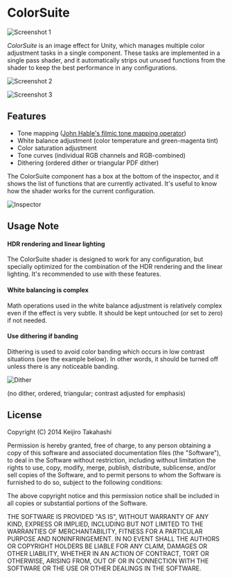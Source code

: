 ColorSuite
==========

![Screenshot 1][Screen1]

*ColorSuite* is an image effect for Unity, which manages multiple color
adjustment tasks in a single component. These tasks are implemented in a single
pass shader, and it automatically strips out unused functions from the shader to
keep the best performance in any configurations.

![Screenshot 2][Screen2]

![Screenshot 3][Screen3]

Features
--------

- Tone mapping ([John Hable's filmic tone mapping operator][Hable])
- White balance adjustment (color temperature and green-magenta tint)
- Color saturation adjustment
- Tone curves (individual RGB channels and RGB-combined)
- Dithering (ordered dither or triangular PDF dither)

The ColorSuite component has a box at the bottom of the inspector, and it shows
the list of functions that are currently activated. It's useful to know how the
shader works for the current configuration.

![Inspector][Inspector]

Usage Note
----------

#### HDR rendering and linear lighting

The ColorSuite shader is designed to work for any configuration, but specially
optimized for the combination of the HDR rendering and the linear lighting.
It's recommended to use with these features.

#### White balancing is complex

Math operations used in the white balance adjustment is relatively complex
even if the effect is very subtle. It should be kept untouched (or set to
zero) if not needed.

#### Use dithering if banding

Dithering is used to avoid color banding which occurs in low contrast situations
(see the example below). In other words, it should be turned off unless there is
any noticeable banding.

![Dither][Dither]

(no dither, ordered, triangular; contrast adjusted for emphasis)

License
-------

Copyright (C) 2014 Keijiro Takahashi

Permission is hereby granted, free of charge, to any person obtaining a copy of
this software and associated documentation files (the "Software"), to deal in
the Software without restriction, including without limitation the rights to
use, copy, modify, merge, publish, distribute, sublicense, and/or sell copies of
the Software, and to permit persons to whom the Software is furnished to do so,
subject to the following conditions:

The above copyright notice and this permission notice shall be included in all
copies or substantial portions of the Software.

THE SOFTWARE IS PROVIDED "AS IS", WITHOUT WARRANTY OF ANY KIND, EXPRESS OR
IMPLIED, INCLUDING BUT NOT LIMITED TO THE WARRANTIES OF MERCHANTABILITY, FITNESS
FOR A PARTICULAR PURPOSE AND NONINFRINGEMENT. IN NO EVENT SHALL THE AUTHORS OR
COPYRIGHT HOLDERS BE LIABLE FOR ANY CLAIM, DAMAGES OR OTHER LIABILITY, WHETHER
IN AN ACTION OF CONTRACT, TORT OR OTHERWISE, ARISING FROM, OUT OF OR IN
CONNECTION WITH THE SOFTWARE OR THE USE OR OTHER DEALINGS IN THE SOFTWARE.

[Hable]: http://filmicgames.com/archives/75
[Screen1]: http://keijiro.github.io/ColorSuite/screenshot1.png
[Screen2]: http://keijiro.github.io/ColorSuite/screenshot2.png
[Screen3]: http://keijiro.github.io/ColorSuite/screenshot3.png
[Inspector]: http://keijiro.github.io/ColorSuite/inspector.png
[Dither]: http://keijiro.github.io/ColorSuite/dither.png
